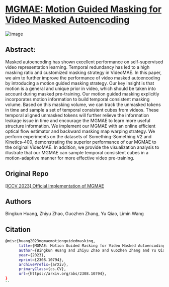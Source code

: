 # [MGMAE: Motion Guided Masking for Video Masked Autoencoding](https://arxiv.org/abs/2308.10794)



![image](https://github.com/user-attachments/assets/1f14bc14-e4ac-473c-b995-925ddb6b97af)

## Abstract:
Masked autoencoding has shown excellent performance on self-supervised video representation learning. Temporal redundancy has led to a high masking ratio and customized masking strategy in VideoMAE. In this paper, we aim to further improve the performance of video masked autoencoding by introducing a motion guided masking strategy. Our key insight is that motion is a general and unique prior in video, which should be taken into account during masked pre-training. Our motion guided masking explicitly incorporates motion information to build temporal consistent masking volume. Based on this masking volume, we can track the unmasked tokens in time and sample a set of temporal consistent cubes from videos. These temporal aligned unmasked tokens will further relieve the information leakage issue in time and encourage the MGMAE to learn more useful structure information. We implement our MGMAE with an online efficient optical flow estimator and backward masking map warping strategy. We perform experiments on the datasets of Something-Something V2 and Kinetics-400, demonstrating the superior performance of our MGMAE to the original VideoMAE. In addition, we provide the visualization analysis to illustrate that our MGMAE can sample temporal consistent cubes in a motion-adaptive manner for more effective video pre-training.

## Original Repo
[[ICCV 2023] Official Implementation of MGMAE](https://github.com/MCG-NJU/MGMAE)

## Authors
Bingkun Huang, Zhiyu Zhao, Guozhen Zhang, Yu Qiao, Limin Wang

## Citation
```bash
@misc{huang2023mgmaemotionguidedmasking,
      title={MGMAE: Motion Guided Masking for Video Masked Autoencoding}, 
      author={Bingkun Huang and Zhiyu Zhao and Guozhen Zhang and Yu Qiao and Limin Wang},
      year={2023},
      eprint={2308.10794},
      archivePrefix={arXiv},
      primaryClass={cs.CV},
      url={https://arxiv.org/abs/2308.10794}, 
}
``
